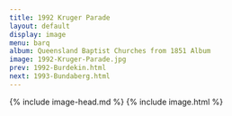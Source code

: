 ```yaml
---
title: 1992 Kruger Parade
layout: default
display: image
menu: barq
album: Queensland Baptist Churches from 1851 Album
image: 1992-Kruger-Parade.jpg
prev: 1992-Burdekin.html
next: 1993-Bundaberg.html
---
```

{% include image-head.md %}
{% include image.html %}